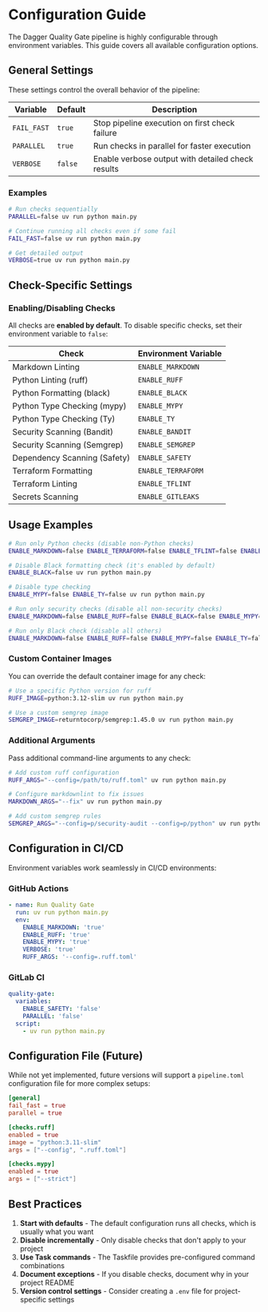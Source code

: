 # Configuration Guide

The Dagger Quality Gate pipeline is highly configurable through environment variables. This guide covers all available configuration options.

## General Settings

These settings control the overall behavior of the pipeline:

| Variable | Default | Description |
|----------|---------|-------------|
| `FAIL_FAST` | `true` | Stop pipeline execution on first check failure |
| `PARALLEL` | `true` | Run checks in parallel for faster execution |
| `VERBOSE` | `false` | Enable verbose output with detailed check results |

### Examples

```bash
# Run checks sequentially
PARALLEL=false uv run python main.py

# Continue running all checks even if some fail
FAIL_FAST=false uv run python main.py

# Get detailed output
VERBOSE=true uv run python main.py
```

## Check-Specific Settings

### Enabling/Disabling Checks

All checks are **enabled by default**. To disable specific checks, set their environment variable to `false`:

| Check | Environment Variable |
|-------|---------------------|
| Markdown Linting | `ENABLE_MARKDOWN` |
| Python Linting (ruff) | `ENABLE_RUFF` |
| Python Formatting (black) | `ENABLE_BLACK` |
| Python Type Checking (mypy) | `ENABLE_MYPY` |
| Python Type Checking (Ty) | `ENABLE_TY` |
| Security Scanning (Bandit) | `ENABLE_BANDIT` |
| Security Scanning (Semgrep) | `ENABLE_SEMGREP` |
| Dependency Scanning (Safety) | `ENABLE_SAFETY` |
| Terraform Formatting | `ENABLE_TERRAFORM` |
| Terraform Linting | `ENABLE_TFLINT` |
| Secrets Scanning | `ENABLE_GITLEAKS` |

## Usage Examples

```bash
# Run only Python checks (disable non-Python checks)
ENABLE_MARKDOWN=false ENABLE_TERRAFORM=false ENABLE_TFLINT=false ENABLE_GITLEAKS=false uv run python main.py

# Disable Black formatting check (it's enabled by default)
ENABLE_BLACK=false uv run python main.py

# Disable type checking
ENABLE_MYPY=false ENABLE_TY=false uv run python main.py

# Run only security checks (disable all non-security checks)
ENABLE_MARKDOWN=false ENABLE_RUFF=false ENABLE_BLACK=false ENABLE_MYPY=false ENABLE_TY=false ENABLE_TERRAFORM=false ENABLE_TFLINT=false uv run python main.py

# Run only Black check (disable all others)
ENABLE_MARKDOWN=false ENABLE_RUFF=false ENABLE_MYPY=false ENABLE_TY=false ENABLE_BANDIT=false ENABLE_SEMGREP=false ENABLE_SAFETY=false ENABLE_TERRAFORM=false ENABLE_TFLINT=false ENABLE_GITLEAKS=false uv run python main.py
```

### Custom Container Images

You can override the default container image for any check:

```bash
# Use a specific Python version for ruff
RUFF_IMAGE=python:3.12-slim uv run python main.py

# Use a custom semgrep image
SEMGREP_IMAGE=returntocorp/semgrep:1.45.0 uv run python main.py
```

### Additional Arguments

Pass additional command-line arguments to any check:

```bash
# Add custom ruff configuration
RUFF_ARGS="--config=/path/to/ruff.toml" uv run python main.py

# Configure markdownlint to fix issues
MARKDOWN_ARGS="--fix" uv run python main.py

# Add custom semgrep rules
SEMGREP_ARGS="--config=p/security-audit --config=p/python" uv run python main.py
```

## Configuration in CI/CD

Environment variables work seamlessly in CI/CD environments:

### GitHub Actions

```yaml
- name: Run Quality Gate
  run: uv run python main.py
  env:
    ENABLE_MARKDOWN: 'true'
    ENABLE_RUFF: 'true'
    ENABLE_MYPY: 'true'
    VERBOSE: 'true'
    RUFF_ARGS: '--config=.ruff.toml'
```

### GitLab CI

```yaml
quality-gate:
  variables:
    ENABLE_SAFETY: 'false'
    PARALLEL: 'false'
  script:
    - uv run python main.py
```

## Configuration File (Future)

While not yet implemented, future versions will support a `pipeline.toml` configuration file for more complex setups:

```toml
[general]
fail_fast = true
parallel = true

[checks.ruff]
enabled = true
image = "python:3.11-slim"
args = ["--config", ".ruff.toml"]

[checks.mypy]
enabled = true
args = ["--strict"]
```

## Best Practices

1. **Start with defaults** - The default configuration runs all checks, which is usually what you want
2. **Disable incrementally** - Only disable checks that don't apply to your project
3. **Use Task commands** - The Taskfile provides pre-configured command combinations
4. **Document exceptions** - If you disable checks, document why in your project README
5. **Version control settings** - Consider creating a `.env` file for project-specific settings
